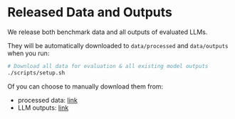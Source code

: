 # Released Data and Outputs

We release both benchmark data and all outputs of evaluated LLMs.

They will be automatically downloaded to `data/processed` and `data/outputs` when you run:

```bash
# Download all data for evaluation & all existing model outputs
./scripts/setup.sh
```

Of you can choose to manually download them from:

- processed data: [link](https://uofi.box.com/s/xomunc5sddp3flbbkrog11xc6oy63soz)
- LLM outputs: [link](https://uofi.box.com/s/a2p2tp4q6rmb2mfuim3fv3ff80ud8z2x)
